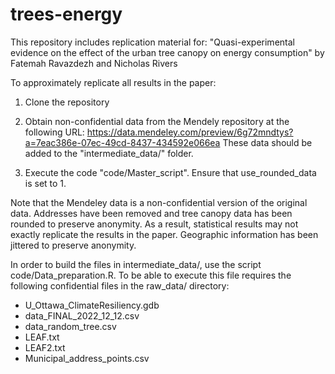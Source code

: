 # trees-energy

This repository includes replication material for:
"Quasi-experimental evidence on the effect of the urban tree canopy on energy consumption"
by Fatemah Ravazdezh and Nicholas Rivers

To approximately replicate all results in the paper:
1. Clone the repository

2. Obtain non-confidential data from the Mendely repository at the following URL:
https://data.mendeley.com/preview/6g72mndtys?a=7eac386e-07ec-49cd-8437-434592e066ea
These data should be added to the "intermediate_data/" folder.

3. Execute the code "code/Master_script". Ensure that use_rounded_data is set to 1.

Note that the Mendeley data is a non-confidential version of the original data. Addresses have been removed and tree canopy data has been rounded to preserve anonymity. As a result, statistical results may not exactly replicate the results in the paper. Geographic information has been jittered to preserve anonymity.

In order to build the files in intermediate_data/, use the script code/Data_preparation.R.  To be able to execute this file requires the following confidential files in the raw_data/ directory:
- U_Ottawa_ClimateResiliency.gdb
- data_FINAL_2022_12_12.csv
- data_random_tree.csv
- LEAF.txt
- LEAF2.txt
- Municipal_address_points.csv
